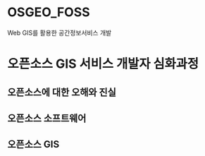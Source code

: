 # OSGEO_FOSS
Web GIS를 활용한 공간정보서비스 개발

# 오픈소스 GIS 서비스 개발자 심화과정

## 오픈소스에 대한 오해와 진실

## 오픈소스 소프트웨어

## 오픈소스 GIS